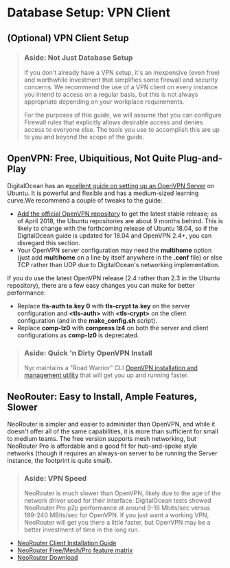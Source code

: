 # Database Setup: VPN Client

## \(Optional\) VPN Client Setup

> ### Aside: Not Just Database Setup
>
> If you don't already have a VPN setup, it's an inexpensive \(even free\) and worthwhile investment that simplifies some firewall and security concerns. We recommend the use of a VPN client on every instance you intend to access on a regular basis, but this is not always appropriate depending on your workplace requirements.
>
> For the purposes of this guide, we will assume that you can configure Firewall rules that explicitly allows desirable access and denies access to everyone else. The tools you use to accomplish this are up to you and beyond the scope of the guide.

## OpenVPN: Free, Ubiquitious, Not Quite Plug-and-Play

DigitalOcean has an e[xcellent guide on setting up an OpenVPN Server](https://www.digitalocean.com/community/tutorials/how-to-set-up-an-openvpn-server-on-ubuntu-16-04) on Ubuntu. It is powerful and flexible and has a medium-sized learning curve.We recommend a couple of tweaks to the guide:

* [Add the official OpenVPN repository](https://community.openvpn.net/openvpn/wiki/OpenvpnSoftwareRepos) to get the latest stable release; as of April 2018, the Ubuntu repositories are about 9 months behind. This is likely to change with the forthcoming release of Ubuntu 18.04, so if the DigitalOcean guide is updated for 18.04 and OpenVPN 2.4+, you can disregard this section.
* Your OpenVPN server configuration may need the **multihome** option \(just add **multihome** on a line by itself anywhere in the **.conf** file\) or else TCP rather than UDP due to DigitalOcean's networking implementation. 

If you do use the latest OpenVPN release \(2.4 rather than 2.3 in the Ubuntu repository\), there are a few easy changes you can make for better performance:

* Replace **tls-auth ta.key 0** with **tls-crypt ta.key** on the server configuration and **&lt;tls-auth&gt;** with **&lt;tls-crypt&gt;** on the client configuration \(and in the **make\_config.sh** script\).
* Replace **comp-lz0** with **compress lz4** on both the server and client configurations as **comp-lz0** is deprecated.

> ### Aside: Quick 'n Dirty OpenVPN Install
>
> Nyr maintains a "Road Warrior" CLI [OpenVPN installation and management utility](https://github.com/Nyr/openvpn-install) that will get you up and running faster.

## NeoRouter: Easy to Install, Ample Features, Slower

NeoRouter is simpler and easier to administer than OpenVPN, and while it doesn't offer all of the same capabilities, it is more than sufficient for small to medium teams. The free version supports mesh networking, but NeoRouter Pro is affordable and a good fit for hub-and-spoke style networks \(though it requires an always-on server to be running the Server instance, the footprint is quite small\).

> ### Aside: VPN Speed
>
> NeoRouter is much slower than OpenVPN, likely due to the age of the network driver used for their interface. DigitalOcean tests showed NeoRouter Pro p2p performance at around 9-18 Mbits/sec versus 189-240 MBits/sec for OpenVPN. If you just want a working VPN, NeoRouter will get you there a little faster, but OpenVPN may be a better investment of time in the long run.

* [NeoRouter Client Installation Guide](http://www.neorouter.com/wiki/index.php/NeoRouterWiki:ClientSetup)
* [NeoRouter Free/Mesh/Pro feature matrix](http://www.neorouter.com/compare)
* [NeoRouter Download](http://www.neorouter.com/downloads)

